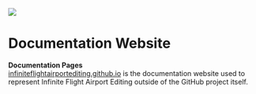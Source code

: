<img src="http://3.bp.blogspot.com/-fKTKY3P8Ie0/U74Ufh1kIhI/AAAAAAAAAdI/TJyapM-vsSo/s1600/InfiniteFlightLogo450x180.png" />

# Documentation Website

<b>Documentation Pages</b>
<br>
<a href="http://infiniteflightairportediting.github.io"> infiniteflightairportediting.github.io</a> is the documentation website used to
represent Infinite Flight Airport Editing outside of the GitHub project itself.
